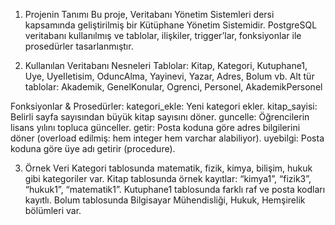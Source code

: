 1. Projenin Tanımı
Bu proje, Veritabanı Yönetim Sistemleri dersi kapsamında geliştirilmiş bir Kütüphane Yönetim Sistemidir. PostgreSQL veritabanı kullanılmış ve tablolar, ilişkiler, trigger’lar, fonksiyonlar ile prosedürler tasarlanmıştır.

2. Kullanılan Veritabanı Nesneleri
Tablolar:
Kitap, Kategori, Kutuphane1, Uye, UyeIletisim, OduncAlma, Yayinevi, Yazar, Adres, Bolum vb.
Alt tür tablolar: Akademik, GenelKonular, Ogrenci, Personel, AkademikPersonel

Fonksiyonlar & Prosedürler:
kategori_ekle: Yeni kategori ekler.
kitap_sayisi: Belirli sayfa sayısından büyük kitap sayısını döner.
guncelle: Öğrencilerin lisans yılını topluca günceller.
getir: Posta koduna göre adres bilgilerini döner (overload edilmiş: hem integer hem varchar alabiliyor).
uyebilgi: Posta koduna göre üye adı getirir (procedure).

3. Örnek Veri
Kategori tablosunda matematik, fizik, kimya, bilişim, hukuk gibi kategoriler var.
Kitap tablosunda örnek kayıtlar: “kimya1”, “fizik3”, “hukuk1”, “matematik1”.
Kutuphane1 tablosunda farklı raf ve posta kodları kayıtlı.
Bolum tablosunda Bilgisayar Mühendisliği, Hukuk, Hemşirelik bölümleri var.
